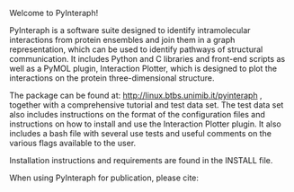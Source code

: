 Welcome to PyInteraph!

PyInteraph is a software suite designed to identify intramolecular interactions
from protein ensembles and join them in a graph representation, which can be used to identify
pathways of structural communication. It includes Python and C libraries and 
front-end scripts as well as a PyMOL plugin, Interaction Plotter, which is designed to plot the
interactions on the protein three-dimensional structure.

The package can be found at: http://linux.btbs.unimib.it/pyinteraph , together with a comprehensive
tutorial and test data set. The test data set also includes instructions on the
format of the configuration files and instructions on how to install and use the Interaction Plotter
plugin. It also includes a bash file with several use tests and useful comments
on the various flags available to the user.

Installation instructions and requirements are found in the INSTALL file.

When using PyInteraph for publication, please cite:

<paper>

